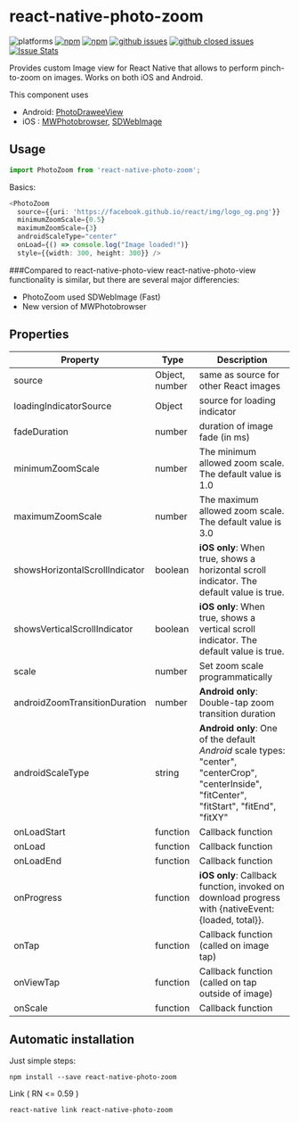 # react-native-photo-zoom

![platforms](https://img.shields.io/badge/platforms-Android%20%7C%20iOS-brightgreen.svg?style=flat-square&colorB=191A17)
[![npm](https://img.shields.io/npm/v/react-native-photo-zoom.svg?style=flat-square)](https://www.npmjs.com/package/react-native-photo-zoom)
[![npm](https://img.shields.io/npm/dm/react-native-photo-zoom.svg?style=flat-square&colorB=007ec6)](https://www.npmjs.com/package/react-native-photo-zoom)
[![github issues](https://img.shields.io/github/issues/trabricks/react-native-photo-zoom.svg?style=flat-square)](https://github.com/trabricks/react-native-photo-zoom/issues)
[![github closed issues](https://img.shields.io/github/issues-closed/trabricks/react-native-photo-zoom.svg?style=flat-square&colorB=44cc11)](https://github.com/trabricks/react-native-photo-zoom/issues?q=is%3Aissue+is%3Aclosed)
[![Issue Stats](https://img.shields.io/issuestats/i/github/trabricks/react-native-photo-zoom.svg?style=flat-square&colorB=44cc11)](http://github.com/trabricks/react-native-photo-zoom/issues)


Provides custom Image view for React Native that allows to perform
pinch-to-zoom on images. Works on both iOS and Android.

This component uses 
- Android: [PhotoDraweeView](https://github.com/ongakuer/PhotoDraweeView)
- iOS : [MWPhotobrowser](https://github.com/mwaterfall/MWPhotoBrowser), [SDWebImage](https://github.com/SDWebImage/SDWebImage)


## Usage

```typescript jsx
import PhotoZoom from 'react-native-photo-zoom';
```

Basics:
```typescript jsx
<PhotoZoom
  source={{uri: 'https://facebook.github.io/react/img/logo_og.png'}}
  minimumZoomScale={0.5}
  maximumZoomScale={3}
  androidScaleType="center"
  onLoad={() => console.log("Image loaded!")}
  style={{width: 300, height: 300}} />
```


###Compared to react-native-photo-view
react-native-photo-view functionality is similar, but there are several major differencies:
- PhotoZoom used SDWebImage (Fast)
- New version of MWPhotobrowser


## Properties

| Property | Type | Description |
|-----------------|----------|--------------------------------------------------------------|
| source | Object, number | same as source for other React images |
| loadingIndicatorSource | Object | source for loading indicator |
| fadeDuration | number | duration of image fade (in ms) |
| minimumZoomScale | number | The minimum allowed zoom scale. The default value is 1.0 |
| maximumZoomScale | number | The maximum allowed zoom scale. The default value is 3.0 |
| showsHorizontalScrollIndicator | boolean | **iOS only**: When true, shows a horizontal scroll indicator. The default value is true. |
| showsVerticalScrollIndicator | boolean | **iOS only**: When true, shows a vertical scroll indicator. The default value is true. |
| scale | number | Set zoom scale programmatically |
androidZoomTransitionDuration | number | **Android only**: Double-tap zoom transition duration |
| androidScaleType | string | **Android only**: One of the default *Android* scale types: "center", "centerCrop", "centerInside", "fitCenter", "fitStart", "fitEnd", "fitXY" |
| onLoadStart | function | Callback function |
| onLoad | function | Callback function |
| onLoadEnd | function | Callback function |
| onProgress | function | **iOS only**: Callback function, invoked on download progress with {nativeEvent: {loaded, total}}. |
| onTap | function | Callback function (called on image tap) |
| onViewTap | function | Callback function (called on tap outside of image) |
| onScale | function | Callback function |

## Automatic installation

Just simple steps:

```console
npm install --save react-native-photo-zoom
```

Link ( RN <= 0.59 )

```console
react-native link react-native-photo-zoom
```
